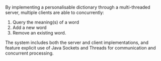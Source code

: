 By implementing a personalisable dictionary through a multi-threaded server, multiple clients are able to concurrently:
1. Query the meaning(s) of a word
2. Add a new word
3. Remove an existing word.

The system includes both the server and client implementations, and feature explicit use of Java Sockets and Threads for communication and concurrent processing.

